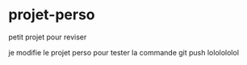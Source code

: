 # projet-perso
petit projet pour reviser


je modifie le projet perso pour tester la commande git push lololololol


